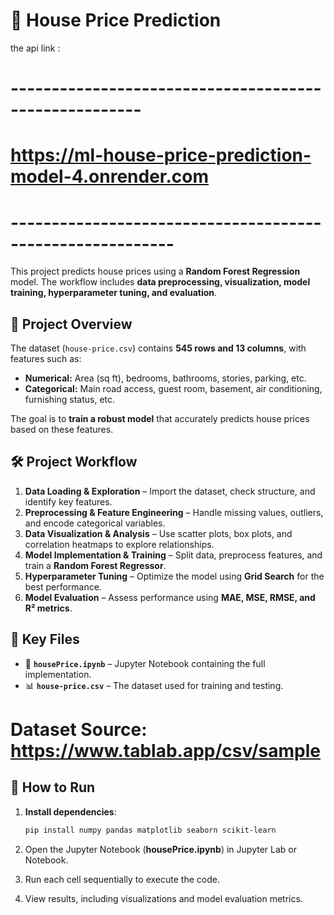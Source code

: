 # 🏡 House Price Prediction   

the api link :
# ------------------------------------------------------

# https://ml-house-price-prediction-model-4.onrender.com

# ----------------------------------------------------------

This project predicts house prices using a **Random Forest Regression** model. The workflow includes **data preprocessing, visualization, model training, hyperparameter tuning, and evaluation**.  

## 📌 Project Overview  

The dataset (`house-price.csv`) contains **545 rows and 13 columns**, with features such as:  
- **Numerical:** Area (sq ft), bedrooms, bathrooms, stories, parking, etc.  
- **Categorical:** Main road access, guest room, basement, air conditioning, furnishing status, etc.  

The goal is to **train a robust model** that accurately predicts house prices based on these features.  

## 🛠️ Project Workflow  

1. **Data Loading & Exploration** – Import the dataset, check structure, and identify key features.  
2. **Preprocessing & Feature Engineering** – Handle missing values, outliers, and encode categorical variables.  
3. **Data Visualization & Analysis** – Use scatter plots, box plots, and correlation heatmaps to explore relationships.  
4. **Model Implementation & Training** – Split data, preprocess features, and train a **Random Forest Regressor**.  
5. **Hyperparameter Tuning** – Optimize the model using **Grid Search** for the best performance.  
6. **Model Evaluation** – Assess performance using **MAE, MSE, RMSE, and R² metrics**.  

## 📂 Key Files  

- 📜 **`housePrice.ipynb`** – Jupyter Notebook containing the full implementation.  
- 📊 **`house-price.csv`** – The dataset used for training and testing. 

# Dataset Source: https://www.tablab.app/csv/sample

## 🚀 How to Run  

1. **Install dependencies**:  
   ```bash
   pip install numpy pandas matplotlib seaborn scikit-learn

2. Open the Jupyter Notebook (**housePrice.ipynb**) in Jupyter Lab or Notebook.

3. Run each cell sequentially to execute the code.

4. View results, including visualizations and model evaluation metrics.   
